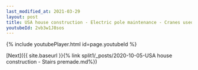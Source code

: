 ```yaml
---
last_modified_at: 2021-03-29
layout: post
title: USA house construction - Electric pole maintenance - Cranes used whatsapp status
youtubeId: 2vb3w1J8sos
---
```


{% include youtubePlayer.html id=page.youtubeId %}

[Next]({{ site.baseurl }}{% link split1/_posts/2020-10-05-USA house construction - Stairs premade.md%})
